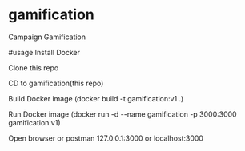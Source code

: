 # gamification
Campaign Gamification

#usage
Install Docker

Clone this repo

CD to gamification(this repo)

Build Docker image (docker build -t gamification:v1 .) 

Run Docker image (docker run -d --name gamification -p 3000:3000 gamification:v1)

Open browser or postman 127.0.0.1:3000 or localhost:3000
